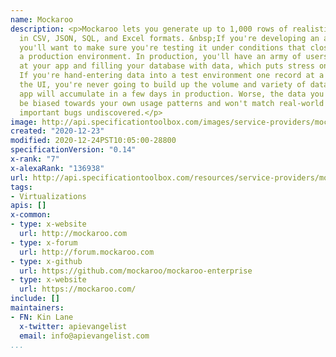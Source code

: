 ```yaml
---
name: Mockaroo
description: <p>Mockaroo lets you generate up to 1,000 rows of realistic test data
  in CSV, JSON, SQL, and Excel formats. &nbsp;If you're developing an application,
  you'll want to make sure you're testing it under conditions that closely simulate
  a production environment. In production, you'll have an army of users banging away
  at your app and filling your database with data, which puts stress on your code.
  If you're hand-entering data into a test environment one record at a time using
  the UI, you're never going to build up the volume and variety of data that your
  app will accumulate in a few days in production. Worse, the data you enter will
  be biased towards your own usage patterns and won't match real-world usage, leaving
  important bugs undiscovered.</p>
image: http://api.specificationtoolbox.com/images/service-providers/mockaroo.jpg
created: "2020-12-23"
modified: 2020-12-24PST10:05:00-28800
specificationVersion: "0.14"
x-rank: "7"
x-alexaRank: "136938"
url: http://api.specificationtoolbox.com/resources/service-providers/mockaroo/
tags:
- Virtualizations
apis: []
x-common:
- type: x-website
  url: http://mockaroo.com
- type: x-forum
  url: http://forum.mockaroo.com
- type: x-github
  url: https://github.com/mockaroo/mockaroo-enterprise
- type: x-website
  url: https://mockaroo.com/
include: []
maintainers:
- FN: Kin Lane
  x-twitter: apievangelist
  email: info@apievangelist.com
...
```

